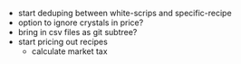 - start deduping between white-scrips and specific-recipe
- option to ignore crystals in price?
- bring in csv files as git subtree?
- start pricing out recipes
  - calculate market tax
